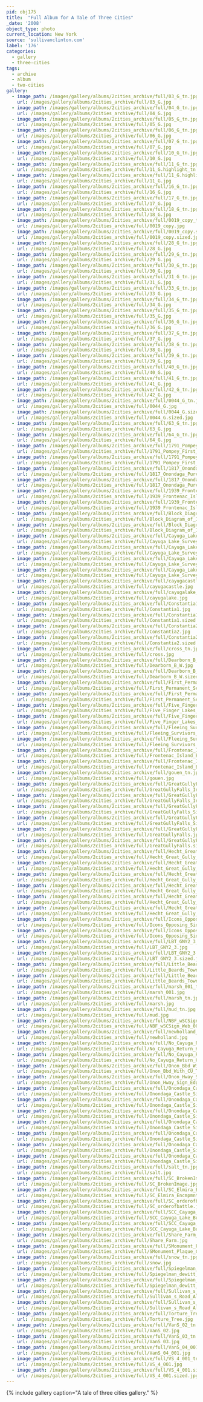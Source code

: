 ```yaml
---
pid: obj175
title:  "Full Album for A Tale of Three Cities"
_date: '2008'
object_type: photo
current_location: New York
source: 'sullivanclinton.com'
label: '176'
categories:
  - gallery
  - three-cities
tags:
  - archive
  - album
  - two-cities
gallery:
  - image_path: /images/gallery/albums/2cities_archive/full/03_G_tn.jpg
    url: /images/gallery/albums/2cities_archive/full/03_G.jpg
  - image_path: /images/gallery/albums/2cities_archive/full/04_G_tn.jpg
    url: /images/gallery/albums/2cities_archive/full/04_G.jpg
  - image_path: /images/gallery/albums/2cities_archive/full/05_G_tn.jpg
    url: /images/gallery/albums/2cities_archive/full/05_G.jpg
  - image_path: /images/gallery/albums/2cities_archive/full/06_G_tn.jpg
    url: /images/gallery/albums/2cities_archive/full/06_G.jpg
  - image_path: /images/gallery/albums/2cities_archive/full/07_G_tn.jpg
    url: /images/gallery/albums/2cities_archive/full/07_G.jpg
  - image_path: /images/gallery/albums/2cities_archive/full/10_G_tn.jpg
    url: /images/gallery/albums/2cities_archive/full/10_G.jpg
  - image_path: /images/gallery/albums/2cities_archive/full/11_G_tn.jpg
    url: /images/gallery/albums/2cities_archive/full/11_G.highlight_tn.jpg
  - image_path: /images/gallery/albums/2cities_archive/full/11_G.highlight.jpg
    url: /images/gallery/albums/2cities_archive/full/11_G.jpg
  - image_path: /images/gallery/albums/2cities_archive/full/16_G_tn.jpg
    url: /images/gallery/albums/2cities_archive/full/16_G.jpg
  - image_path: /images/gallery/albums/2cities_archive/full/17_G_tn.jpg
    url: /images/gallery/albums/2cities_archive/full/17_G.jpg
  - image_path: /images/gallery/albums/2cities_archive/full/18_G_tn.jpg
    url: /images/gallery/albums/2cities_archive/full/18_G.jpg
  - image_path: /images/gallery/albums/2cities_archive/full/0019_copy_tn.jpg
    url: /images/gallery/albums/2cities_archive/full/0019_copy.jpg
  - image_path: /images/gallery/albums/2cities_archive/full/0019_copy.sized_tn.jpg
    url: /images/gallery/albums/2cities_archive/full/0019_copy.sized.jpg
  - image_path: /images/gallery/albums/2cities_archive/full/28_G_tn.jpg
    url: /images/gallery/albums/2cities_archive/full/28_G.jpg
  - image_path: /images/gallery/albums/2cities_archive/full/29_G_tn.jpg
    url: /images/gallery/albums/2cities_archive/full/29_G.jpg
  - image_path: /images/gallery/albums/2cities_archive/full/30_G_tn.jpg
    url: /images/gallery/albums/2cities_archive/full/30_G.jpg
  - image_path: /images/gallery/albums/2cities_archive/full/31_G_tn.jpg
    url: /images/gallery/albums/2cities_archive/full/31_G.jpg
  - image_path: /images/gallery/albums/2cities_archive/full/33_G_tn.jpg
    url: /images/gallery/albums/2cities_archive/full/33_G.jpg
  - image_path: /images/gallery/albums/2cities_archive/full/34_G_tn.jpg
    url: /images/gallery/albums/2cities_archive/full/34_G.jpg
  - image_path: /images/gallery/albums/2cities_archive/full/35_G_tn.jpg
    url: /images/gallery/albums/2cities_archive/full/35_G.jpg
  - image_path: /images/gallery/albums/2cities_archive/full/36_G_tn.jpg
    url: /images/gallery/albums/2cities_archive/full/36_G.jpg
  - image_path: /images/gallery/albums/2cities_archive/full/37_G_tn.jpg
    url: /images/gallery/albums/2cities_archive/full/37_G.jpg
  - image_path: /images/gallery/albums/2cities_archive/full/38_G_tn.jpg
    url: /images/gallery/albums/2cities_archive/full/38_G.jpg
  - image_path: /images/gallery/albums/2cities_archive/full/39_G_tn.jpg
    url: /images/gallery/albums/2cities_archive/full/39_G.jpg
  - image_path: /images/gallery/albums/2cities_archive/full/40_G_tn.jpg
    url: /images/gallery/albums/2cities_archive/full/40_G.jpg
  - image_path: /images/gallery/albums/2cities_archive/full/41_G_tn.jpg
    url: /images/gallery/albums/2cities_archive/full/41_G.jpg
  - image_path: /images/gallery/albums/2cities_archive/full/42_G_tn.jpg
    url: /images/gallery/albums/2cities_archive/full/42_G.jpg
  - image_path: /images/gallery/albums/2cities_archive/full/0044_G_tn.jpg
    url: /images/gallery/albums/2cities_archive/full/0044_G.jpg
  - image_path: /images/gallery/albums/2cities_archive/full/0044_G.sized_tn.jpg
    url: /images/gallery/albums/2cities_archive/full/0044_G.sized.jpg
  - image_path: /images/gallery/albums/2cities_archive/full/63_G_tn.jpg
    url: /images/gallery/albums/2cities_archive/full/63_G.jpg
  - image_path: /images/gallery/albums/2cities_archive/full/64_G_tn.jpg
    url: /images/gallery/albums/2cities_archive/full/64_G.jpg
  - image_path: /images/gallery/albums/2cities_archive/full/1791_Pompey_First_Settler_Signage_tn.jpg
    url: /images/gallery/albums/2cities_archive/full/1791_Pompey_First_Settler_Signage.jpg
  - image_path: /images/gallery/albums/2cities_archive/full/1791_Pompey_First_Settler_Signage.sized_tn.jpg
    url: /images/gallery/albums/2cities_archive/full/1791_Pompey_First_Settler_Signage.sized.jpg
  - image_path: /images/gallery/albums/2cities_archive/full/1817_Onondaga_Purchase_Signage_tn.jpg
    url: /images/gallery/albums/2cities_archive/full/1817_Onondaga_Purchase_Signage.jpg
  - image_path: /images/gallery/albums/2cities_archive/full/1817_Onondaga_Purchase_Signage.sized_tn.jpg
    url: /images/gallery/albums/2cities_archive/full/1817_Onondaga_Purchase_Signage.sized.jpg
  - image_path: /images/gallery/albums/2cities_archive/full/1939_Frontenac_Island_News_Dispute_over_Hunting_vs_Archeology_tn.jpg
    url: /images/gallery/albums/2cities_archive/full/1939_Frontenac_Island_News_Dispute_over_Hunting_vs_Archeology.jpg
  - image_path: /images/gallery/albums/2cities_archive/full/1939_Frontenac_Island_News_Dispute_over_Hunting_vs_Archeology.sized_tn.jpg
    url: /images/gallery/albums/2cities_archive/full/1939_Frontenac_Island_News_Dispute_over_Hunting_vs_Archeology.sized.jpg
  - image_path: /images/gallery/albums/2cities_archive/full/Block_Diagram_of_Ithaca_Cornell_Cayuga_Coreorgonel_2_tn.jpg
    url: /images/gallery/albums/2cities_archive/full/Block_Diagram_of_Ithaca_Cornell_Cayuga_Coreorgonel_2.jpg
  - image_path: /images/gallery/albums/2cities_archive/full/Block_Diagram_of_Ithaca_Cornell_Cayuga_Coreorgonel_2.sized_tn.jpg
    url: /images/gallery/albums/2cities_archive/full/Block_Diagram_of_Ithaca_Cornell_Cayuga_Coreorgonel_2.sized.jpg
  - image_path: /images/gallery/albums/2cities_archive/full/Cayuga_Lake_Survey_and_Military_Tracts_tn.jpg
    url: /images/gallery/albums/2cities_archive/full/Cayuga_Lake_Survey_and_Military_Tracts.jpg
  - image_path: /images/gallery/albums/2cities_archive/full/Cayuga_Lake_Survey_and_Military_Tracts.sized_tn.jpg
    url: /images/gallery/albums/2cities_archive/full/Cayuga_Lake_Survey_and_Military_Tracts.sized.jpg
  - image_path: /images/gallery/albums/2cities_archive/full/Cayuga_Lake_Surveyed_tn.jpg
    url: /images/gallery/albums/2cities_archive/full/Cayuga_Lake_Surveyed.gif
  - image_path: /images/gallery/albums/2cities_archive/full/Cayuga_Lake_Surveyed.sized_tn.jpg
    url: /images/gallery/albums/2cities_archive/full/Cayuga_Lake_Surveyed.sized.gif
  - image_path: /images/gallery/albums/2cities_archive/full/cayugacastle_tn.jpg
    url: /images/gallery/albums/2cities_archive/full/cayugacastle.jpg
  - image_path: /images/gallery/albums/2cities_archive/full/cayugalake_tn.jpg
    url: /images/gallery/albums/2cities_archive/full/cayugalake.jpg
  - image_path: /images/gallery/albums/2cities_archive/full/Constantia1_tn.jpg
    url: /images/gallery/albums/2cities_archive/full/Constantia1.jpg
  - image_path: /images/gallery/albums/2cities_archive/full/Constantia1.sized_tn.jpg
    url: /images/gallery/albums/2cities_archive/full/Constantia1.sized.jpg
  - image_path: /images/gallery/albums/2cities_archive/full/Constantia2_tn.jpg
    url: /images/gallery/albums/2cities_archive/full/Constantia2.jpg
  - image_path: /images/gallery/albums/2cities_archive/full/Constantia2.sized_tn.jpg
    url: /images/gallery/albums/2cities_archive/full/Constantia2.sized.jpg
  - image_path: /images/gallery/albums/2cities_archive/full/cross_tn.jpg
    url: /images/gallery/albums/2cities_archive/full/cross.jpg
  - image_path: /images/gallery/albums/2cities_archive/full/Dearborn_B_W_tn.jpg
    url: /images/gallery/albums/2cities_archive/full/Dearborn_B_W.jpg
  - image_path: /images/gallery/albums/2cities_archive/full/Dearborn_B_W.sized_tn.jpg
    url: /images/gallery/albums/2cities_archive/full/Dearborn_B_W.sized.jpg
  - image_path: /images/gallery/albums/2cities_archive/full/First_Permanent_Settlers_Shorter_Web_tn.jpg
    url: /images/gallery/albums/2cities_archive/full/First_Permanent_Settlers_Shorter_Web.jpg
  - image_path: /images/gallery/albums/2cities_archive/full/First_Permanent_Settlers_Shorter_Web.sized_tn.jpg
    url: /images/gallery/albums/2cities_archive/full/First_Permanent_Settlers_Shorter_Web.sized.jpg
  - image_path: /images/gallery/albums/2cities_archive/full/Five_Finger_Lakes_McCarthy_tn.jpg
    url: /images/gallery/albums/2cities_archive/full/Five_Finger_Lakes_McCarthy.jpg
  - image_path: /images/gallery/albums/2cities_archive/full/Five_Finger_Lakes_McCarthy.sized_tn.jpg
    url: /images/gallery/albums/2cities_archive/full/Five_Finger_Lakes_McCarthy.sized.jpg
  - image_path: /images/gallery/albums/2cities_archive/full/Fleeing_Survivors_ESmith_tn.jpg
    url: /images/gallery/albums/2cities_archive/full/Fleeing_Survivors_ESmith.jpg
  - image_path: /images/gallery/albums/2cities_archive/full/Fleeing_Survivors_ESmith.sized_tn.jpg
    url: /images/gallery/albums/2cities_archive/full/Fleeing_Survivors_ESmith.sized.jpg
  - image_path: /images/gallery/albums/2cities_archive/full/Frontenac_Island_B_W_tn.jpg
    url: /images/gallery/albums/2cities_archive/full/Frontenac_Island_B_W.jpg
  - image_path: /images/gallery/albums/2cities_archive/full/Frontenac_Island_B_W.sized_tn.jpg
    url: /images/gallery/albums/2cities_archive/full/Frontenac_Island_B_W.sized.jpg
  - image_path: /images/gallery/albums/2cities_archive/full/gouen_tn.jpg
    url: /images/gallery/albums/2cities_archive/full/gouen.jpg
  - image_path: /images/gallery/albums/2cities_archive/full/GreatGullyFalls_Insideview_tn.jpg
    url: /images/gallery/albums/2cities_archive/full/GreatGullyFalls_Insideview.jpg
  - image_path: /images/gallery/albums/2cities_archive/full/GreatGullyFalls_Insideview.sized_tn.jpg
    url: /images/gallery/albums/2cities_archive/full/GreatGullyFalls_Insideview.sized.jpg
  - image_path: /images/gallery/albums/2cities_archive/full/GreatGullyFalls_Sideview2_tn.jpg
    url: /images/gallery/albums/2cities_archive/full/GreatGullyFalls_Sideview2.jpg
  - image_path: /images/gallery/albums/2cities_archive/full/GreatGullyFalls_Sideview2.sized_tn.jpg
    url: /images/gallery/albums/2cities_archive/full/GreatGullyFalls_Sideview2.sized.jpg
  - image_path: /images/gallery/albums/2cities_archive/full/GreatGullyFalls_tn.jpg
    url: /images/gallery/albums/2cities_archive/full/GreatGullyFalls.jpg
  - image_path: /images/gallery/albums/2cities_archive/full/GreatGullyFalls.sized_tn.jpg
    url: /images/gallery/albums/2cities_archive/full/GreatGullyFalls.sized.jpg
  - image_path: /images/gallery/albums/2cities_archive/full/Hecht_Great_Gully_Falls_Sideview_tn.jpg
    url: /images/gallery/albums/2cities_archive/full/Hecht_Great_Gully_Falls_Sideview.jpg
  - image_path: /images/gallery/albums/2cities_archive/full/Hecht_Great_Gully_Falls_Sideview.sized_tn.jpg
    url: /images/gallery/albums/2cities_archive/full/Hecht_Great_Gully_Falls_Sideview.sized.jpg
  - image_path: /images/gallery/albums/2cities_archive/full/Hecht_Great_Gully_Overhead_tn.jpg
    url: /images/gallery/albums/2cities_archive/full/Hecht_Great_Gully_Overhead_Winter_tn.jpg
  - image_path: /images/gallery/albums/2cities_archive/full/Hecht_Great_Gully_Overhead_Winter.jpg
    url: /images/gallery/albums/2cities_archive/full/Hecht_Great_Gully_Overhead_Winter.sized_tn.jpg
  - image_path: /images/gallery/albums/2cities_archive/full/Hecht_Great_Gully_Overhead_Winter.sized.jpg
    url: /images/gallery/albums/2cities_archive/full/Hecht_Great_Gully_Overhead.jpg
  - image_path: /images/gallery/albums/2cities_archive/full/Hecht_Great_Gully_Overhead.sized_tn.jpg
    url: /images/gallery/albums/2cities_archive/full/Hecht_Great_Gully_Overhead.sized.jpg
  - image_path: /images/gallery/albums/2cities_archive/full/Icons_Opposing_Sides_AmVsNatam_tn.jpg
    url: /images/gallery/albums/2cities_archive/full/Icons_Opposing_Sides_AmVsNatam.jpg
  - image_path: /images/gallery/albums/2cities_archive/full/Icons_Opposing_Sides_AmVsNatam.sized_tn.jpg
    url: /images/gallery/albums/2cities_archive/full/Icons_Opposing_Sides_AmVsNatam.sized.jpg
  - image_path: /images/gallery/albums/2cities_archive/full/LBT_GNY2_3_tn.jpg
    url: /images/gallery/albums/2cities_archive/full/LBT_GNY2_3.jpg
  - image_path: /images/gallery/albums/2cities_archive/full/LBT_GNY2_3.sized_tn.jpg
    url: /images/gallery/albums/2cities_archive/full/LBT_GNY2_3.sized.jpg
  - image_path: /images/gallery/albums/2cities_archive/full/Little_Beards_Town_marker_tn.jpg
    url: /images/gallery/albums/2cities_archive/full/Little_Beards_Town_marker.jpg
  - image_path: /images/gallery/albums/2cities_archive/full/Little_Beards_Town_marker.sized_tn.jpg
    url: /images/gallery/albums/2cities_archive/full/Little_Beards_Town_marker.sized.jpg
  - image_path: /images/gallery/albums/2cities_archive/full/marsh_001_tn.jpg
    url: /images/gallery/albums/2cities_archive/full/marsh_001.jpg
  - image_path: /images/gallery/albums/2cities_archive/full/marsh_tn.jpg
    url: /images/gallery/albums/2cities_archive/full/marsh.jpg
  - image_path: /images/gallery/albums/2cities_archive/full/mud_tn.jpg
    url: /images/gallery/albums/2cities_archive/full/mud.jpg
  - image_path: /images/gallery/albums/2cities_archive/full/NBF_wSCSign_Web_001_tn.jpg
    url: /images/gallery/albums/2cities_archive/full/NBF_wSCSign_Web_001.jpg
  - image_path: /images/gallery/albums/2cities_archive/full/newholland_tn.jpg
    url: /images/gallery/albums/2cities_archive/full/newholland.jpg
  - image_path: /images/gallery/albums/2cities_archive/full/No_Cayuga_Return_House_Field_Sign_tn.jpg
    url: /images/gallery/albums/2cities_archive/full/No_Cayuga_Return_House_Field_Sign.jpg
  - image_path: /images/gallery/albums/2cities_archive/full/No_Cayuga_Return_House_Field_Sign.sized_tn.jpg
    url: /images/gallery/albums/2cities_archive/full/No_Cayuga_Return_House_Field_Sign.sized.jpg
  - image_path: /images/gallery/albums/2cities_archive/full/Onon_Bbd_With_CU_TP_Web_tn.jpg
    url: /images/gallery/albums/2cities_archive/full/Onon_Bbd_With_CU_TP_Web.jpg
  - image_path: /images/gallery/albums/2cities_archive/full/Onon_Hway_Sign_Edge_02_Web_tn.jpg
    url: /images/gallery/albums/2cities_archive/full/Onon_Hway_Sign_Edge_02_Web.jpg
  - image_path: /images/gallery/albums/2cities_archive/full/Onondaga_Castle_Site_01_tn.jpg
    url: /images/gallery/albums/2cities_archive/full/Onondaga_Castle_Site_01_Web_tn.jpg
  - image_path: /images/gallery/albums/2cities_archive/full/Onondaga_Castle_Site_01_Web.jpg
    url: /images/gallery/albums/2cities_archive/full/Onondaga_Castle_Site_01.jpg
  - image_path: /images/gallery/albums/2cities_archive/full/Onondaga_Castle_Site_01.sized_tn.jpg
    url: /images/gallery/albums/2cities_archive/full/Onondaga_Castle_Site_01.sized.jpg
  - image_path: /images/gallery/albums/2cities_archive/full/Onondaga_Castle_Site_02_tn.jpg
    url: /images/gallery/albums/2cities_archive/full/Onondaga_Castle_Site_02_Web_tn.jpg
  - image_path: /images/gallery/albums/2cities_archive/full/Onondaga_Castle_Site_02_Web.jpg
    url: /images/gallery/albums/2cities_archive/full/Onondaga_Castle_Site_02.jpg
  - image_path: /images/gallery/albums/2cities_archive/full/Onondaga_Castle_Site_03_Web_tn.jpg
    url: /images/gallery/albums/2cities_archive/full/Onondaga_Castle_Site_03_Web.jpg
  - image_path: /images/gallery/albums/2cities_archive/full/Onondaga_Castle_Site_04_Web_tn.jpg
    url: /images/gallery/albums/2cities_archive/full/Onondaga_Castle_Site_04_Web.jpg
  - image_path: /images/gallery/albums/2cities_archive/full/salt_tn.jpg
    url: /images/gallery/albums/2cities_archive/full/salt.jpg
  - image_path: /images/gallery/albums/2cities_archive/full/SC_BrokenImage_tn.jpg
    url: /images/gallery/albums/2cities_archive/full/SC_BrokenImage.jpg
  - image_path: /images/gallery/albums/2cities_archive/full/SC_Elmira_Encmpmnt_Sgn_Dark_Web_001_tn.jpg
    url: /images/gallery/albums/2cities_archive/full/SC_Elmira_Encmpmnt_Sgn_Dark_Web_001.jpg
  - image_path: /images/gallery/albums/2cities_archive/full/SC_orderofbattle_tn.jpg
    url: /images/gallery/albums/2cities_archive/full/SC_orderofbattle.jpg
  - image_path: /images/gallery/albums/2cities_archive/full/SCC_Cayuga_Lake_Butler_Sign_tn.jpg
    url: /images/gallery/albums/2cities_archive/full/SCC_Cayuga_Lake_Butler_Sign.jpg
  - image_path: /images/gallery/albums/2cities_archive/full/SCC_Cayuga_Lake_Butler_Sign.sized_tn.jpg
    url: /images/gallery/albums/2cities_archive/full/SCC_Cayuga_Lake_Butler_Sign.sized.jpg
  - image_path: /images/gallery/albums/2cities_archive/full/Share_Farm_tn.jpg
    url: /images/gallery/albums/2cities_archive/full/Share_Farm.jpg
  - image_path: /images/gallery/albums/2cities_archive/full/SMonument_Plaque_Cvztn_Web4_tn.jpg
    url: /images/gallery/albums/2cities_archive/full/SMonument_Plaque_Cvztn_Web4.jpg
  - image_path: /images/gallery/albums/2cities_archive/full/snow_tn.jpg
    url: /images/gallery/albums/2cities_archive/full/snow.jpg
  - image_path: /images/gallery/albums/2cities_archive/full/Spiegelman_dewitt_military_tracts_NYS_tn.jpg
    url: /images/gallery/albums/2cities_archive/full/Spiegelman_dewitt_military_tracts_NYS.jpg
  - image_path: /images/gallery/albums/2cities_archive/full/Spiegelman_dewitt_military_tracts_NYS.sized_tn.jpg
    url: /images/gallery/albums/2cities_archive/full/Spiegelman_dewitt_military_tracts_NYS.sized.jpg
  - image_path: /images/gallery/albums/2cities_archive/full/Sullivan_s_Road_Along_Cayuga_CorrFacility_tn.jpg
    url: /images/gallery/albums/2cities_archive/full/Sullivan_s_Road_Along_Cayuga_CorrFacility.jpg
  - image_path: /images/gallery/albums/2cities_archive/full/Sullivan_s_Road_Along_Cayuga_CorrFacility.sized_tn.jpg
    url: /images/gallery/albums/2cities_archive/full/Sullivan_s_Road_Along_Cayuga_CorrFacility.sized.jpg
  - image_path: /images/gallery/albums/2cities_archive/full/Torture_Tree_tn.jpg
    url: /images/gallery/albums/2cities_archive/full/Torture_Tree.jpg
  - image_path: /images/gallery/albums/2cities_archive/full/VanS_02_tn.jpg
    url: /images/gallery/albums/2cities_archive/full/VanS_02.jpg
  - image_path: /images/gallery/albums/2cities_archive/full/VanS_03_tn.jpg
    url: /images/gallery/albums/2cities_archive/full/VanS_03.jpg
  - image_path: /images/gallery/albums/2cities_archive/full/VanS_04_001_tn.jpg
    url: /images/gallery/albums/2cities_archive/full/VanS_04_001.jpg
  - image_path: /images/gallery/albums/2cities_archive/full/VS_4_001_tn.jpg
    url: /images/gallery/albums/2cities_archive/full/VS_4_001.jpg
  - image_path: /images/gallery/albums/2cities_archive/full/VS_4_001.sized_tn.jpg
    url: /images/gallery/albums/2cities_archive/full/VS_4_001.sized.jpg
---
```


{% include gallery caption="A tale of three cities gallery." %}
